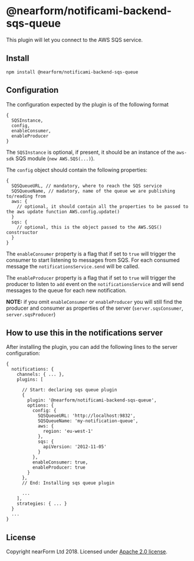 # @nearform/notificami-backend-sqs-queue

This plugin will let you connect to the AWS SQS service.

## Install

```
npm install @nearform/notificami-backend-sqs-queue
```

## Configuration

The configuration expected by the plugin is of the following format

```
{
  SQSInstance,
  config,
  enableConsumer,
  enableProducer
}
```

The `SQSInstance` is optional, if present, it should be an instance of the `aws-sdk` SQS module (`new AWS.SQS(...)`).

The `config` object should contain the following properties:

```
{
  SQSQueueURL, // mandatory, where to reach the SQS service
  SQSQueueName, // madatory, name of the queue we are publishing to/reading from
  aws: {
    // optional, it should contain all the properties to be passed to the aws update function AWS.config.update()
  }
  sqs: {
    // optional, this is the object passed to the AWS.SQS() constrsuctor
  }
}
```

The `enableConsumer` property is a flag that if set to `true` will trigger the consumer to start listening to messages from SQS. For each consumed message the `notificationsService.send` will be called.

The `enableProducer` property is a flag that if set to `true` will trigger the producer to listen to `add` event on the `notificationsService` and will send messages to the queue for each new notification.

**NOTE:** if you omit `enableConsumer` or `enableProducer` you will still find the producer and consumer as properties of the server (`server.sqsConsumer`, `server.sqsProducer`)

## How to use this in the notifications server

After installing the plugin, you can add the following lines to the server configuration:

```
{
  notifications: {
    channels: { ... },
    plugins: [

      // Start: declaring sqs queue plugin
      {
        plugin: '@nearform/notificami-backend-sqs-queue',
        options: {
          config: {
            SQSQueueURL: 'http://localhost:9832',
            SQSQueueName: 'my-notification-queue',
            aws: {
              region: 'eu-west-1'
            },
            sqs: {
              apiVersion: '2012-11-05'
            }
          },
          enableConsumer: true,
          enableProducer: true
        }
      },
      // End: Installing sqs queue plugin

      ...
    ],
    strategies: { ... }
  }
  ...
}
```

## License

Copyright nearForm Ltd 2018. Licensed under [Apache 2.0 license][license].

[license]: ./LICENSE.md
